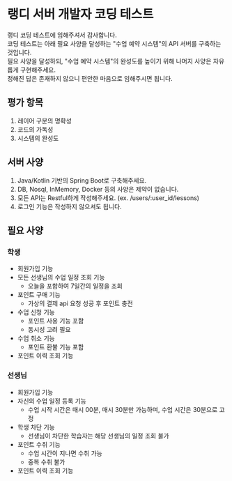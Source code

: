 # 랭디 서버 개발자 코딩 테스트

랭디 코딩 테스트에 임해주셔서 감사합니다.  
코딩 테스트는 아래 필요 사양을 달성하는 "수업 예약 시스템"의 API 서버를 구축하는 것입니다.  
필요 사양을 달성하되, "수업 예약 시스템"의 완성도를 높이기 위해 나머지 사양은 자유롭게 구현해주세요.  
정해진 답은 존재하지 않으니 편안한 마음으로 임해주시면 됩니다.

## 평가 항목
1. 레이어 구분의 명확성
2. 코드의 가독성
3. 시스템의 완성도

## 서버 사양
1. Java/Kotlin 기반의 Spring Boot로 구축해주세요.
2. DB, Nosql, InMemory, Docker 등의 사양은 제약이 없습니다.
3. 모든 API는 Restful하게 작성해주세요. (ex. /users/:user_id/lessons)
4. 로그인 기능은 작성하지 않으셔도 됩니다.

## 필요 사양
### 학생
- 회원가입 기능
- 모든 선생님의 수업 일정 조회 기능
  - 오늘을 포함하여 7일간의 일정을 조회
- 포인트 구매 기능
  - 가상의 결제 api 요청 성공 후 포인트 충전
- 수업 신청 기능
  - 포인트 사용 기능 포함
  - 동시성 고려 필요
- 수업 취소 기능
  - 포인트 환불 기능 포함
- 포인트 이력 조회 기능

### 선생님
- 회원가입 기능
- 자신의 수업 일정 등록 기능
  - 수업 시작 시간은 매시 00분, 매시 30분만 가능하며, 수업 시간은 30분으로 고정
- 학생 차단 기능
  - 선생님이 차단한 학습자는 해당 선생님의 일정 조회 불가
- 포인트 수취 기능
  - 수업 시간이 지나면 수취 가능
  - 중복 수취 불가
- 포인트 이력 조회 기능
